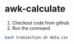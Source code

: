 # awk-calculate

1. Checkout code from github
2. Run the command
```sh
bash transaction.sh data.csv
```
